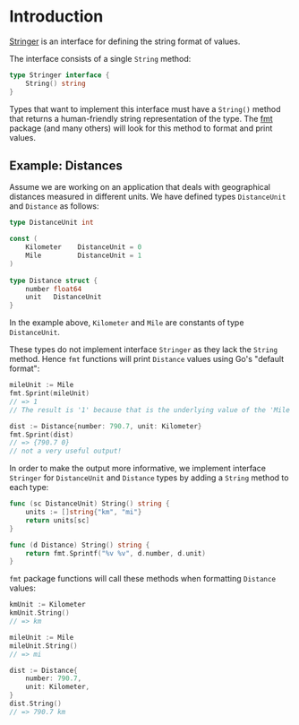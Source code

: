 # Introduction

[Stringer][stringer-interface] is an interface for defining the string format of values.

The interface consists of a single `String` method:
 
```go
type Stringer interface {
    String() string
}
```
 
Types that want to implement this interface must have a `String()` method that returns a human-friendly string representation of the type. The [fmt][fmt-package] package (and many others) will look for this method to format and print values.

## Example: Distances

Assume we are working on an application that deals with geographical distances measured in different units. 
We have defined types `DistanceUnit` and `Distance` as follows: 
 
```go 
type DistanceUnit int

const (
	Kilometer    DistanceUnit = 0
	Mile         DistanceUnit = 1
)
 
type Distance struct {
	number float64
	unit   DistanceUnit
} 
```

In the example above, `Kilometer` and `Mile` are constants of type `DistanceUnit`.

These types do not implement interface `Stringer` as they lack the `String` method.
Hence `fmt` functions will print `Distance` values using Go's "default format":

```go
mileUnit := Mile
fmt.Sprint(mileUnit)
// => 1
// The result is '1' because that is the underlying value of the 'Mile' contant (see contant declarations above) 

dist := Distance{number: 790.7, unit: Kilometer}
fmt.Sprint(dist)
// => {790.7 0}
// not a very useful output!
```

In order to make the output more informative, we implement interface `Stringer` for `DistanceUnit` and `Distance` types by adding a `String` method to each type:

```go
func (sc DistanceUnit) String() string {
	units := []string{"km", "mi"}
	return units[sc]
}

func (d Distance) String() string {
	return fmt.Sprintf("%v %v", d.number, d.unit)
}
```
 
`fmt` package functions will call these methods when formatting `Distance` values:

```go
kmUnit := Kilometer
kmUnit.String()
// => km

mileUnit := Mile
mileUnit.String()
// => mi

dist := Distance{
	number: 790.7,
	unit: Kilometer,
}
dist.String()
// => 790.7 km
```

[stringer-interface]: https://pkg.go.dev/fmt#Stringer
[fmt-package]: https://pkg.go.dev/fmt
